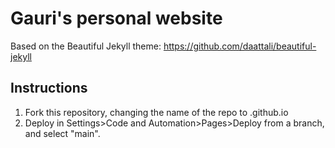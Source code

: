 # Gauri's personal website

Based on the Beautiful Jekyll theme: https://github.com/daattali/beautiful-jekyll


## Instructions
1. Fork this repository, changing the name of the repo to <username>.github.io
2. Deploy in Settings>Code and Automation>Pages>Deploy from a branch, and select "main".
